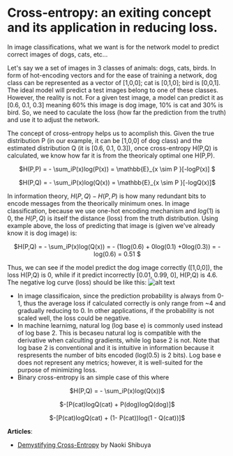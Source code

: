 
# Cross-entropy: an exiting concept and its application in reducing loss. 

In image classifications, what we want is for the network model to predict correct images of dogs, cats, etc...

Let's say we a set of images in 3 classes of animals: dogs, cats, birds. In form of hot-encoding vectors and for the ease 
of training a network, dog class can be represented as a vector of [1,0,0]; cat is [0,1,0]; bird is [0,0,1]. The ideal model
will predict a test images belong to one of these classes. However, the reality is not. For a given test image, a model 
can predict it as [0.6, 0.1, 0.3] meaning 60% this image is dog image, 10% is cat and 30% is bird. So, we need to caculate the loss (how far the prediction from the truth) and use it to adjust the network. 

The concept of cross-entropy helps us to acomplish this. Given the true distribution P (in our example, it can be [1,0,0] of dog class) and the estimated distribution Q (it is [0.6, 0.1, 0.3]), once cross-entropy H(P,Q) is calculated, we know how far it is from the theoricaly optimal one H(P,P). 
<p align="center"> $H(P,P) = - \sum_iP(x)log(P(x)) = \mathbb{E}_{x \sim P }[-logP(x)] $ </p>

<p align="center"> $H(P,Q) = - \sum_iP(x)log(Q(x)) = \mathbb{E}_{x \sim P }[-logQ(x)]$ </p>

In information theory, $H(P,Q) - H(P,P)$ is how many redundant bits to encode messages from the theorically minimum ones.
In image classification, because we use one-hot encoding mechanism and $log(1)$ is 0, the $H(P,Q)$ is itself the distance (loss) from the truth distribution. Using example above, the loss of predicting that image is (given we've already know it is dog image) is: 
<p align="center"> $H(P,Q) = - \sum_iP(x)log(Q(x)) = - (1log(0.6) + 0log(0.1) +0log(0.3)) = -log(0.6) = 0.51 $  </p>

Thus, we can see if the model predict the dog image correctly ([1,0,0]), the loss H(P,Q) is 0, while if it predict incorrectly [0.01, 0.99, 0], H(P,Q) is 4.6.  The negative log curve (loss) should be like this: 
![alt text](http://www.sosmath.com/algebra/logs/log4/log42/log422/gl30.gif)

 - In image classificaion, since the prediction probability is always from 0-1, thus the average loss if calculated correctly is only range from ~4 and gradually reducing to 0. In other applications, if the probability is not scaled well, the loss could be negative. 
 - In machine learnimg, natural log (log base e) is commonly used instead of log base 2. This is becaseu natural log is compatible with the derivative when calculting gradients, while log base 2 is not. Note that log base 2 is conventional and it is intuitive in information because it respresents the number of bits encoded (log(0.5) is 2 bits). Log base e does not represent any metrics; however, it is well-suited for the purpose of minimizing loss.
 - Binary cross-entropy is an simple case of this where 
 <p align="center"> $H(P,Q) = - \sum_iP(x)log(Q(x))$ </p>
 <p align="center"> $-[P(cat)logQ(cat) + P(dog)logQ(dog)]$ </p>
 <p align="center"> $-[P(cat)logQ(cat) + (1- P(cat))log(1 - Q(cat))]$ </p>

 
 **Articles**: 
 - [Demystifying Cross-Entropy](https://towardsdatascience.com/demystifying-cross-entropy-e80e3ad54a8) by  Naoki Shibuya
 
